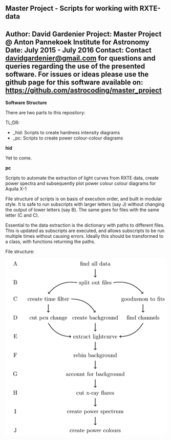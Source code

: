 Master Project - Scripts for working with RXTE-data
-----
Author: David Gardenier
Project: Master Project @ Anton Pannekoek Institute for Astronomy
Date: July 2015 - July 2016
Contact: Contact davidgardenier@gmail.com for questions and 
queries regarding the use of the presented software. For issues or ideas 
please use the github page for this software available on:
https://github.com/astrocoding/master_project
-----
**Software Structure**


There are two parts to this repository:

TL;DR:
- \_hid: Scripts to create hardness intensity diagrams
- \_pc: Scripts to create power colour-colour diagrams

**hid**

Yet to come.

**pc**

Scripts to automate the extraction of light curves from RXTE data, create power
spectra and subsequently plot power colour colour diagrams for Aquila X-1

File structure of scripts is on basis of execution order, and built in modular
style. It is safe to run subscripts with larger letters (say J) without
changing the output of lower letters (say B). The same goes for files with the
same letter (C and C).

Essential to the data extraction is the dictionary with paths to different
files. This is updated as subscripts are executed, and allows subscripts to be
run multiple times without causing errors. Ideally this should be transformed
to a class, with functions returning the paths.

File structure:

![Image](./flowcharts/pc_flowchart.png)
